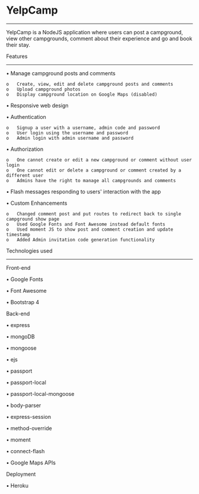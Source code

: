 # YelpCamp
________________________________________

YelpCamp is a NodeJS application where users can post a campground, view other campgrounds, comment about their experience and go and book their stay.

Features
________________________________________

•	Manage campground posts and comments

	o	Create, view, edit and delete campground posts and comments
	o	Upload campground photos
	o	Display campground location on Google Maps (disabled)

•	Responsive web design

•	Authentication

	o	Signup a user with a username, admin code and password
	o	User login using the username and password
	o	Admin login with admin username and password
	
•	Authorization

	o	One cannot create or edit a new campground or comment without user login
	o	One cannot edit or delete a campground or comment created by a different user
	o	Admins have the right to manage all campgrounds and comments
	
•	Flash messages responding to users' interaction with the app

•	Custom Enhancements

	o	Changed comment post and put routes to redirect back to single campground show page
	o	Used Google Fonts and Font Awesome instead default fonts
	o	Used moment JS to show post and comment creation and update timestamp
	o	Added Admin invitation code generation functionality
	
Technologies used
________________________________________

Front-end

•	Google Fonts

•	Font Awesome

•	Bootstrap 4

Back-end

•	express

•	mongoDB

•	mongoose

•	ejs

•	passport

•	passport-local

•	passport-local-mongoose

•	body-parser

•	express-session

•	method-override

•	moment

•	connect-flash

•	Google Maps APIs

Deployment

•	Heroku
